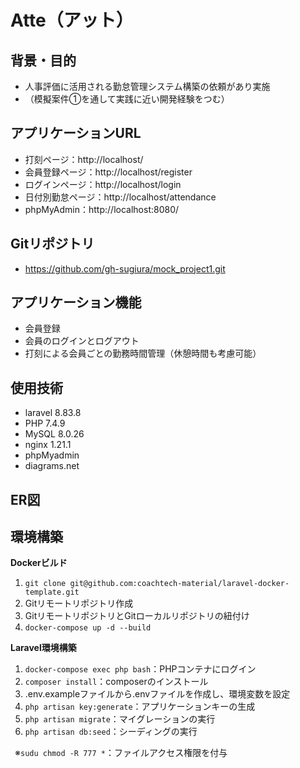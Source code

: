 # Atte（アット）


## 背景・目的
* 人事評価に活用される勤怠管理システム構築の依頼があり実施
* （模擬案件①を通して実践に近い開発経験をつむ）


## アプリケーションURL
* 打刻ページ：http://localhost/
* 会員登録ページ：http://localhost/register
* ログインページ：http://localhost/login
* 日付別勤怠ページ：http://localhost/attendance
* phpMyAdmin：http://localhost:8080/


## Gitリポジトリ
* https://github.com/gh-sugiura/mock_project1.git


## アプリケーション機能
* 会員登録
* 会員のログインとログアウト
* 打刻による会員ごとの勤務時間管理（休憩時間も考慮可能）


## 使用技術
* laravel 8.83.8
* PHP 7.4.9
* MySQL 8.0.26
* nginx 1.21.1
* phpMyadmin
* diagrams.net


## ER図
<!-- ![ER図](er.drawio.png) -->


## 環境構築
**Dockerビルド**
1. `git clone git@github.com:coachtech-material/laravel-docker-template.git`
2. Gitリモートリポジトリ作成
3. GitリモートリポジトリとGitローカルリポジトリの紐付け
4. `docker-compose up -d --build`

**Laravel環境構築**
1. `docker-compose exec php bash`：PHPコンテナにログイン
2. `composer install`：composerのインストール
3. .env.exampleファイルから.envファイルを作成し、環境変数を設定
4. `php artisan key:generate`：アプリケーションキーの生成
5. `php artisan migrate`：マイグレーションの実行
6. `php artisan db:seed`：シーディングの実行 

&ensp;※`sudu chmod -R 777 *`：ファイルアクセス権限を付与